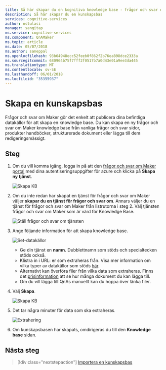 ```yaml
---
title: Så här skapar du en kognitiva knowledge base - frågor och svar om Maker - tjänster | Microsoft Docs
description: Så här skapar du en kunskapsbas
services: cognitive-services
author: nstulasi
manager: sangitap
ms.service: cognitive-services
ms.component: QnAMaker
ms.topic: article
ms.date: 05/07/2018
ms.author: saneppal
ms.openlocfilehash: 93b64948ecc52feeb0f862f2b76ea898dce2333a
ms.sourcegitcommit: 680964b75f7fff2f0517b7a0d43e01a9ee3da445
ms.translationtype: MT
ms.contentlocale: sv-SE
ms.lasthandoff: 06/01/2018
ms.locfileid: "35355937"
---
```

# <a name="create-a-knowledge-base"></a>Skapa en kunskapsbas

Frågor och svar om Maker gör det enkelt att publicera dina befintliga datakällor för att skapa en knowledge base. Du kan skapa en ny frågor och svar om Maker knowledge base från vanliga frågor och svar sidor, produkter handböcker, strukturerade dokument eller lägga till dem redigeringsmässigt.

## <a name="steps"></a>Steg

1. Om du vill komma igång, logga in på att den [frågor och svar om Maker portal](https://qnamaker.ai) med dina autentiseringsuppgifter för azure och klicka på **Skapa ny tjänst**.

    ![Skapa KB ](../media/qnamaker-how-to-create-kb/create-new-service.png)

2. Om du inte redan har skapat en tjänst för frågor och svar om Maker väljer **skapar du en tjänst för frågor och svar om**. Annars väljer du en tjänst för frågor och svar om Maker från listrutorna i steg 2. Välj tjänsten frågor och svar om Maker som är värd för Knowledge Base.

    ![Ställ frågor och svar om tjänsten](../media/qnamaker-how-to-create-kb/setup-qna-resource.png)

3. Ange följande information för att skapa knowledge base.

    ![Set-datakällor](../media/qnamaker-how-to-create-kb/set-data-sources.png)

    - Ge din tjänst en **namn.** Dubblettnamn som stöds och specialtecken stöds också.
    - Klistra in i URL: er som extraheras från. Visa mer information om vilka typer av datakällor som stöds [här](../Concepts/data-sources-supported.md).
    - Alternativt kan överföra filer från vilka data som extraheras. Finns det [prisinformation](https://aka.ms/qnamaker-pricing
) att se hur många dokument du kan lägga till.
    - Om du vill lägga till QnAs manuellt kan du hoppa över länka filer.

4. Välj **Skapa**.

    ![Skapa KB](../media/qnamaker-how-to-create-kb/create-kb.png)

5. Det tar några minuter för data som ska extraheras.

    ![Extrahering](../media/qnamaker-how-to-create-kb/hang-tight-extraction.png)

6. Om kunskapsbasen har skapats, omdirigeras du till den **Knowledge base** sidan.

## <a name="next-steps"></a>Nästa steg

> [!div class="nextstepaction"]
> [Importera en kunskapsbas](../Tutorials/migrate-knowledge-base.md)

